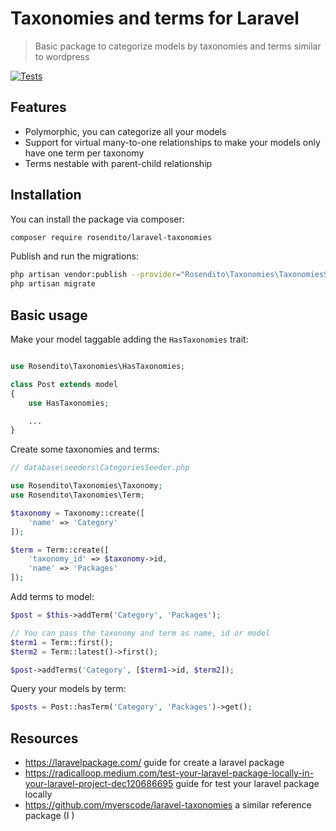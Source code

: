 # Taxonomies and terms for Laravel
> Basic package to categorize models by taxonomies and terms similar to wordpress

[![Tests](https://github.com/Rosendito/laravel-taxonomies/actions/workflows/run-tests.yml/badge.svg?branch=master&event=push)](https://github.com/Rosendito/laravel-taxonomies/actions/workflows/run-tests.yml)

## Features

* Polymorphic, you can categorize all your models
* Support for virtual many-to-one relationships to make your models only have one term per taxonomy
* Terms nestable with parent-child relationship

## Installation

You can install the package via composer:
```bash
composer require rosendito/laravel-taxonomies
```

Publish and run the migrations:
```bash
php artisan vendor:publish --provider="Rosendito\Taxonomies\TaxonomiesServiceProvider" --tag="migrations"
php artisan migrate
```

## Basic usage
Make your model taggable adding the `HasTaxonomies` trait:
```php

use Rosendito\Taxonomies\HasTaxonomies;

class Post extends model
{
    use HasTaxonomies;

    ...
}
```

Create some taxonomies and terms:
```php
// database\seeders\CategoriesSeeder.php

use Rosendito\Taxonomies\Taxonomy;
use Rosendito\Taxonomies\Term;

$taxonomy = Taxonomy::create([
    'name' => 'Category'
]);

$term = Term::create([
    'taxonomy_id' => $taxonomy->id,
    'name' => 'Packages'
]);
```

Add terms to model:
```php
$post = $this->addTerm('Category', 'Packages');

// You can pass the taxonomy and term as name, id or model
$term1 = Term::first();
$term2 = Term::latest()->first();

$post->addTerms('Category', [$term1->id, $term2]);
```

Query your models by term:
```php
$posts = Post::hasTerm('Category', 'Packages')->get();
```

## Resources
- https://laravelpackage.com/ guide for create a laravel package
- https://radicalloop.medium.com/test-your-laravel-package-locally-in-your-laravel-project-dec120686695 guide for test your laravel package locally
- https://github.com/myerscode/laravel-taxonomies a similar reference package (I )
